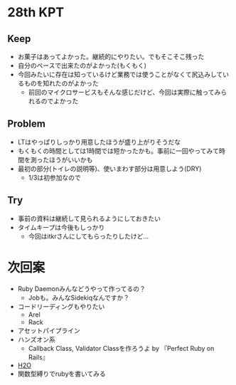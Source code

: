 # 28th KPT

## Keep

- お菓子はあってよかった。継続的にやりたい。でもそこそこ残った
- 自分のペースで出来たのがよかった(もくもく)
- 今回みたいに存在は知っているけど業務では使うことがなくて尻込みしているものを知れたのがよかった
  + 前回のマイクロサービスもそんな感じだけど、今回は実際に触ってみられるのでよかった

## Problem

- LTはやっぱりしっかり用意したほうが盛り上がりそうだな
- もくもくの時間としては1時間では短かったかも。事前に一回やってみて時間を測ったほうがいいかも
- 最初の部分(トイレの説明等)、使いまわす部分は用意しよう(DRY)
  + 1/3は初参加なので

## Try

- 事前の資料は継続して見られるようにしておきたい
- タイムキープは今後もしっかり
  + 今回はitkrさんにしてもらったりしたけど...

# 次回案
- Ruby Daemonみんなどうやって作ってるの？
  + Jobも。みんなSidekiqなんですか？
- コードリーディングもやりたい
  + Arel
  + Rack
- アセットパイプライン
- ハンズオン系
  + Callback Class, Validator Classを作ろうよ by 『Perfect Ruby on Rails』
- [H2O](https://github.com/h2o/h2o)
- 関数型縛りでrubyを書いてみる

